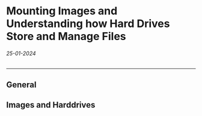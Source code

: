 # Mounting Images and Understanding how Hard Drives Store and Manage Files
###### 25-01-2024
---
## General
## Images and Harddrives